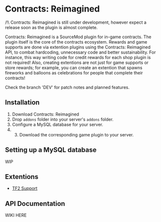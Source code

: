 # Contracts: Reimagined

/!\ Contracts: Reimagined is still under development, however expect a release soon as the plugin is almost complete.

Contracts: Reimagined is a SourceMod plugin for in-game contracts. The plugin itself is the core of the contracts ecosystem. Rewards and game supports are done via extention plugins using the Contracts: Reimagined API, to combat hardcoding, unnecessary code and better sustainability. For instance, this way writing code for credit rewards for each shop plugin is not required! Also, creating extentions are not just for game supports or store rewards; for example, you can create an extention that spawns fireworks and balloons as celebrations for people that complete their contracts!

Check the branch 'DEV' for patch notes and planned features.

## Installation
1. Download Contracts: Reimagined
2. Drop ``addons`` folder into your server's ``addons`` folder.
3. Configure a MySQL database for your server.
4. 3. Download the corresponding game plugin to your server.

## Setting up a MySQL database
 WIP

## Extentions
- [TF2 Support](https://github.com/Toyguna/contracts-tf2)

## API Documentation
 WIKI HERE
